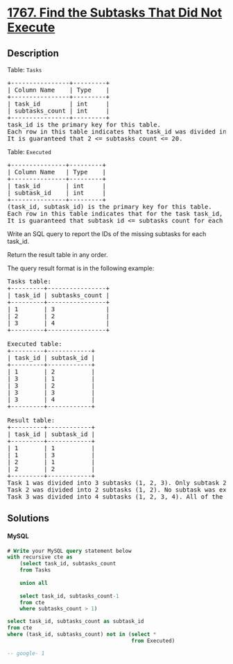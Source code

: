 # [1767. Find the Subtasks That Did Not Execute](https://leetcode.com/problems/find-the-subtasks-that-did-not-execute/description)

## Description

<!-- description:start -->

<p>Table: <code>Tasks</code></p>
<pre>
+----------------+---------+
| Column Name    | Type    |
+----------------+---------+
| task_id        | int     |
| subtasks_count | int     |
+----------------+---------+
task_id is the primary key for this table.
Each row in this table indicates that task_id was divided into subtasks_count subtasks labelled from 1 to subtasks_count.
It is guaranteed that 2 <= subtasks_count <= 20.
</pre>
 
<p>Table: <code>Executed</code></p>
<pre>
+---------------+---------+
| Column Name   | Type    |
+---------------+---------+
| task_id       | int     |
| subtask_id    | int     |
+---------------+---------+
(task_id, subtask_id) is the primary key for this table.
Each row in this table indicates that for the task task_id, the subtask with ID subtask_id was executed successfully.
It is guaranteed that subtask_id <= subtasks_count for each task_id.
</pre>

Write an  SQL query to report the IDs of the missing subtasks for each task_id.

Return the result table in any order.

The query result format is in the following example:

<pre>
Tasks table:
+---------+----------------+
| task_id | subtasks_count |
+---------+----------------+
| 1       | 3              |
| 2       | 2              |
| 3       | 4              |
+---------+----------------+

Executed table:
+---------+------------+
| task_id | subtask_id |
+---------+------------+
| 1       | 2          |
| 3       | 1          |
| 3       | 2          |
| 3       | 3          |
| 3       | 4          |
+---------+------------+

Result table:
+---------+------------+
| task_id | subtask_id |
+---------+------------+
| 1       | 1          |
| 1       | 3          |
| 2       | 1          |
| 2       | 2          |
+---------+------------+
Task 1 was divided into 3 subtasks (1, 2, 3). Only subtask 2 was executed successfully, so we include (1, 1) and (1, 3) in the answer.
Task 2 was divided into 2 subtasks (1, 2). No subtask was executed successfully, so we include (2, 1) and (2, 2) in the answer.
Task 3 was divided into 4 subtasks (1, 2, 3, 4). All of the subtasks were executed successfully.
</pre>

<!-- description:end -->

## Solutions

<!-- solution:start -->

<!-- tabs:start -->

#### MySQL

```sql
# Write your MySQL query statement below
with recursive cte as
    (select task_id, subtasks_count 
    from Tasks
    
    union all
    
    select task_id, subtasks_count-1
    from cte 
    where subtasks_count > 1)

select task_id, subtasks_count as subtask_id 
from cte
where (task_id, subtasks_count) not in (select * 
                                        from Executed)

-- google- 1
```

<!-- tabs:end -->

<!-- solution:end -->

